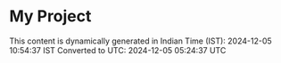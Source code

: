 # My Project

This content is dynamically generated in Indian Time (IST): 2024-12-05 10:54:37 IST
Converted to UTC: 2024-12-05 05:24:37 UTC
